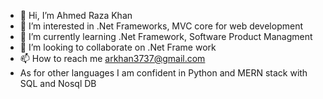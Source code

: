 - 👋 Hi, I’m Ahmed Raza Khan
- 👀 I’m interested in .Net Frameworks, MVC core for web development
- 🌱 I’m currently learning .Net Framework, Software Product Managment
- 💞️ I’m looking to collaborate on .Net Frame work
- 📫 How to reach me arkhan3737@gmail.com
- As for other languages I am confident in Python and MERN stack with SQL and Nosql DB

<!---
ARK003/ARK003 is a ✨ special ✨ repository because its `README.md` (this file) appears on your GitHub profile.
You can click the Preview link to take a look at your changes.
--->
